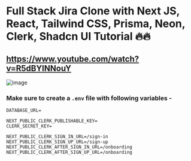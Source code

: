 # Full Stack Jira Clone with Next JS, React, Tailwind CSS, Prisma, Neon, Clerk, Shadcn UI Tutorial 🔥🔥
## https://www.youtube.com/watch?v=R5dBYINNouY

![image](https://github.com/user-attachments/assets/783d4f3b-925d-44cf-aaf8-4ee4035b2f6c)

### Make sure to create a `.env` file with following variables -

```
DATABASE_URL=

NEXT_PUBLIC_CLERK_PUBLISHABLE_KEY=
CLERK_SECRET_KEY=

NEXT_PUBLIC_CLERK_SIGN_IN_URL=/sign-in
NEXT_PUBLIC_CLERK_SIGN_UP_URL=/sign-up
NEXT_PUBLIC_CLERK_AFTER_SIGN_IN_URL=/onboarding
NEXT_PUBLIC_CLERK_AFTER_SIGN_UP_URL=/onboarding
```
